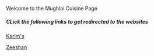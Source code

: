 <html>
<head>
<title> Mughlai Cuisine </title>
</head>
<style>

body {
  background-color: light-blue;
}

h5 {
  color: black;
  text-align: center;
}

 
p {
  font-family: verdana;
  color: black;
  font-size: 20px;
}

</style>
<body>

<p> Welcome to the Mughlai Cuisine Page </p> 

<h5> CLick the following links to get redirected to the websites </h5> 

<a href="https://sabyasac.github.io/Karims/">Karim's</a>

<a href="......................">Zeeshan</a>

</body>

</html>
